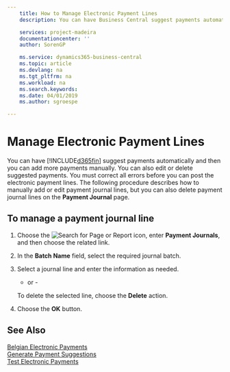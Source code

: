 ```yaml
---
    title: How to Manage Electronic Payment Lines
    description: You can have Business Central suggest payments automatically, and then you can add more payments manually. You can also edit or delete suggested payments.

    services: project-madeira
    documentationcenter: ''
    author: SorenGP

    ms.service: dynamics365-business-central
    ms.topic: article
    ms.devlang: na
    ms.tgt_pltfrm: na
    ms.workload: na
    ms.search.keywords:
    ms.date: 04/01/2019
    ms.author: sgroespe

---
```

# Manage Electronic Payment Lines
You can have [!INCLUDE[d365fin](../../includes/d365fin_md.md)] suggest payments automatically and then you can add more payments manually. You can also edit or delete suggested payments. You must correct all errors before you can post the electronic payment lines. The following procedure describes how to manually add or edit payment journal lines, but you can also delete payment journal lines on the **Payment Journal** page.  

## To manage a payment journal line  

1.  Choose the ![Search for Page or Report](../../media/ui-search/search_small.png "Search for Page or Report icon") icon, enter **Payment Journals**, and then choose the related link.  
2.  In the **Batch Name** field, select the required journal batch.  
3.  Select a journal line and enter the information as needed.  

     - or -  

    To delete the selected line, choose the **Delete** action.  

4.  Choose the **OK** button.  

## See Also  
 [Belgian Electronic Payments](belgian-electronic-payments.md)   
 [Generate Payment Suggestions](how-to-generate-payment-suggestions.md)   
 [Test Electronic Payments](how-to-test-electronic-payments.md)
